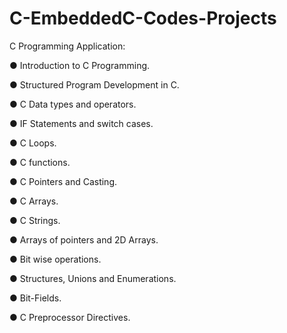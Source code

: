 # C-EmbeddedC-Codes-Projects


C Programming Application:

● Introduction to C Programming.

● Structured Program Development in C.

● C Data types and operators.

● IF Statements and switch cases.

● C Loops.

● C functions.

● C Pointers and Casting.

● C Arrays.

● C Strings.

● Arrays of pointers and 2D Arrays.

● Bit wise operations.

● Structures, Unions and Enumerations.

● Bit-Fields.

● C Preprocessor Directives.
